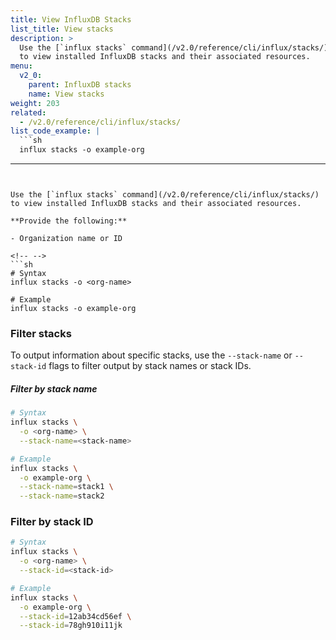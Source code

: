 ```yaml
---
title: View InfluxDB Stacks
list_title: View stacks
description: >
  Use the [`influx stacks` command](/v2.0/reference/cli/influx/stacks/)
  to view installed InfluxDB stacks and their associated resources.
menu:
  v2_0:
    parent: InfluxDB stacks
    name: View stacks
weight: 203
related:
  - /v2.0/reference/cli/influx/stacks/
list_code_example: |
  ```sh
  influx stacks -o example-org
  ```
---
```


Use the [`influx stacks` command](/v2.0/reference/cli/influx/stacks/)
to view installed InfluxDB stacks and their associated resources.

**Provide the following:**

- Organization name or ID

<!-- -->
```sh
# Syntax
influx stacks -o <org-name>

# Example
influx stacks -o example-org
```

### Filter stacks
To output information about specific stacks, use the `--stack-name` or `--stack-id`
flags to filter output by stack names or stack IDs.

##### Filter by stack name
```sh
# Syntax
influx stacks \
  -o <org-name> \
  --stack-name=<stack-name>

# Example
influx stacks \
  -o example-org \
  --stack-name=stack1 \
  --stack-name=stack2
```

### Filter by stack ID
```sh
# Syntax
influx stacks \
  -o <org-name> \
  --stack-id=<stack-id>

# Example
influx stacks \
  -o example-org \
  --stack-id=12ab34cd56ef \
  --stack-id=78gh910i11jk
```
